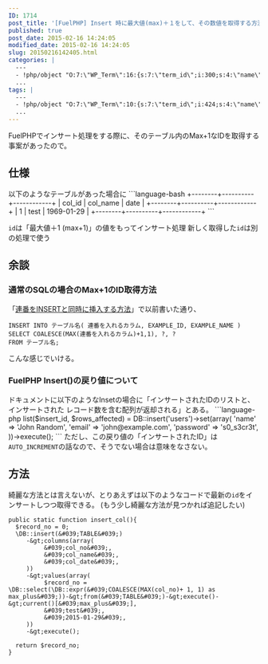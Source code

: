 ```yaml
---
ID: 1714
post_title: '[FuelPHP] Insert 時に最大値(max)＋１をして、その数値を取得する方法'
published: true
post_date: 2015-02-16 14:24:05
modified_date: 2015-02-16 14:24:05
slug: 20150216142405.html
categories: |
  ---
  - !php/object "O:7:\"WP_Term\":16:{s:7:\"term_id\";i:300;s:4:\"name\";s:7:\"FuelPHP\";s:4:\"slug\";s:7:\"fuelphp\";s:10:\"term_group\";i:0;s:16:\"term_taxonomy_id\";i:358;s:8:\"taxonomy\";s:8:\"category\";s:11:\"description\";s:0:\"\";s:6:\"parent\";i:0;s:5:\"count\";i:17;s:6:\"filter\";s:3:\"raw\";s:6:\"cat_ID\";i:300;s:14:\"category_count\";i:17;s:20:\"category_description\";s:0:\"\";s:8:\"cat_name\";s:7:\"FuelPHP\";s:17:\"category_nicename\";s:7:\"fuelphp\";s:15:\"category_parent\";i:0;}"
  ...
tags: |
  ---
  - !php/object "O:7:\"WP_Term\":10:{s:7:\"term_id\";i:424;s:4:\"name\";s:7:\"FuelPHP\";s:4:\"slug\";s:7:\"fuelphp\";s:10:\"term_group\";i:0;s:16:\"term_taxonomy_id\";i:311;s:8:\"taxonomy\";s:8:\"post_tag\";s:11:\"description\";s:0:\"\";s:6:\"parent\";i:0;s:5:\"count\";i:15;s:6:\"filter\";s:3:\"raw\";}"
  ...
---
```

FuelPHPでインサート処理をする際に、そのテーブル内のMax+1なIDを取得する事案があったので。
<!--more-->
<h2>仕様</h2>
以下のようなテーブルがあった場合に
```language-bash
+--------+----------+------------+
| col_id | col_name | date       |
+--------+----------+------------+
| 1      | test     | 1969-01-29 |
+--------+----------+------------+
```

<code>id</code>は「最大値＋1 (max+1)」の値をもってインサート処理
新しく取得した<code>id</code>は別の処理で使う

<h2>余談</h2>
<h3>通常のSQLの場合のMax+1のID取得方法</h3>
「<a href="https://b.0218.jp/20121112133354.html">連番をINSERTと同時に挿入する方法</a>」で以前書いた通り、

```language-sql
INSERT INTO テーブル名( 連番を入れるカラム, EXAMPLE_ID, EXAMPLE_NAME )
SELECT COALESCE(MAX(連番を入れるカラム)+1,1), ?, ?
FROM テーブル名;
```

こんな感じでいける。

<h3>FuelPHP Insert()の戻り値について</h3>
ドキュメントに以下のようなInsetの場合に「インサートされたIDのリストと、インサートされた レコード数を含む配列が返却される」とある。
```language-php
list($insert_id, $rows_affected) = DB::insert(&#039;users&#039;)-&gt;set(array(
    &#039;name&#039; =&gt; &#039;John Random&#039;,
    &#039;email&#039; =&gt; &#039;john@example.com&#039;,
    &#039;password&#039; =&gt; &#039;s0_s3cr3t&#039;,
))-&gt;execute();
```
ただし、この戻り値の「インサートされたID」は<code>AUTO_INCREMENT</code>の話なので、そうでない場合は意味をなさない。

<h2>方法</h2>
綺麗な方法とは言えないが、とりあえずは以下のようなコードで最新の<code>id</code>をインサートしつつ取得できる。
<span class="text-muted">(もう少し綺麗な方法が見つかれば追記したい)</span>

```language-php
public static function insert_col(){
  $record_no = 0;
  \DB::insert(&#039;TABLE&#039;)
     -&gt;columns(array(
          &#039;col_no&#039;,
          &#039;col_name&#039;,
          &#039;col_date&#039;,
     ))
     -&gt;values(array(
          $record_no = \DB::select(\DB::expr(&#039;COALESCE(MAX(col_no)+ 1, 1) as max_plus&#039;))-&gt;from(&#039;TABLE&#039;)-&gt;execute()-&gt;current()[&#039;max_plus&#039;],
          &#039;test&#039;,
          &#039;2015-01-29&#039;,
     ))
     -&gt;execute();

  return $record_no;
}
```
